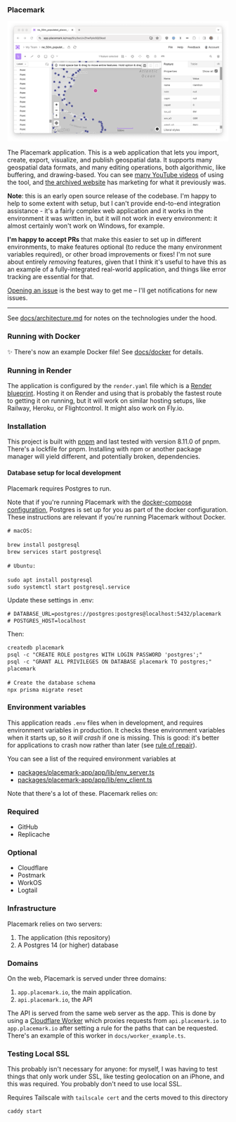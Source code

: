 ### Placemark

![Placemark screenshot](./.github/screenshot.png)

The Placemark application. This is a web application that lets you
import, create, export, visualize, and publish geospatial data. It supports
many geospatial data formats, and many editing operations, both
algorithmic, like buffering, and drawing-based. You can see
[many YouTube videos](https://www.youtube.com/@_tmcw/videos) of using
the tool, and [the archived website](https://www.placemark.io/)
has marketing for what it previously was.

**Note**: this is an early open source release of the codebase. I'm happy
to help to some extent with setup, but I can't provide end-to-end
integration assistance - it's a fairly complex web application and
it works in the environment it was written in, but it will not work
in every environment: it almost certainly won't work on Windows,
for example.

**I'm happy to accept PRs** that make this easier to set up in different
environments, to make features optional (to reduce the many environment variables
required),
or other broad improvements or fixes! I'm not sure about entirely
_removing_ features, given that I think it's useful to have this
as an example of a fully-integrated real-world application, and things
like error tracking are essential for that.

[Opening an issue](https://github.com/placemark/placemark-oss/issues) is
the best way to get me – I'll get notifications for new issues.

---

See [docs/architecture.md](./packages/placemark-app/docs/architecture.md) for notes on
the technologies under the hood.

### Running with Docker

✨ There's now an example Docker file! See [docs/docker](./packages/placemark-app/docs/docker.md) for details.

### Running in Render

The application is configured by the `render.yaml` file which is
a [Render blueprint](https://render.com/docs/blueprint-spec). Hosting
it on Render and using that is probably the fastest route to getting
it on running, but it will work on similar hosting setups, like
Railway, Heroku, or Flightcontrol. It might also work on Fly.io.

### Installation

This project is built with [pnpm](https://pnpm.io/)
and last tested with version 8.11.0 of pnpm. There's a lockfile
for pnpm. Installing with npm or another package manager will yield
different, and potentially broken, dependencies.

#### Database setup for local development

Placemark requires Postgres to run.

Note that if you're running Placemark with the [docker-compose configuration](./packages/placemark-app/docs/docker.md), Postgres is set up for you as part of the docker configuration. These instructions are relevant if you're running Placemark without Docker.

```
# macOS:

brew install postgresql
brew services start postgresql

# Ubuntu:

sudo apt install postgresql
sudo systemctl start postgresql.service
```

Update these settings in .env:

```
# DATABASE_URL=postgres://postgres:postgres@localhost:5432/placemark
# POSTGRES_HOST=localhost
```

Then:

```
createdb placemark
psql -c "CREATE ROLE postgres WITH LOGIN PASSWORD 'postgres';"
psql -c "GRANT ALL PRIVILEGES ON DATABASE placemark TO postgres;" placemark

# Create the database schema
npx prisma migrate reset
```

### Environment variables

This application reads `.env` files when in development, and requires
environment variables in production. It checks these environment variables
when it starts up, so it _will crash_ if one is missing. This is good:
it's better for applications to crash now rather than later (see [rule of repair](http://www.catb.org/~esr/writings/taoup/html/ch01s06.html)).

You can see a list of the required environment variables at

- [packages/placemark-app/app/lib/env_server.ts](./packages/placemark-app/app/lib/env_server.ts)
- [packages/placemark-app/app/lib/env_client.ts](./packages/placemark-app/app/lib/env_client.ts)

Note that there's a lot of these. Placemark relies on:

### Required

- GitHub
- Replicache

### Optional

- Cloudflare
- Postmark
- WorkOS
- Logtail

### Infrastructure

Placemark relies on two servers:

1. The application (this repository)
2. A Postgres 14 (or higher) database

### Domains

On the web, Placemark is served under three domains:

1. `app.placemark.io`, the main application.
2. `api.placemark.io`, the API

The API is served from the same web server as the app. This is done
by using a [Cloudflare Worker](https://workers.cloudflare.com/)
which proxies requests from `api.placemark.io` to `app.placemark.io`
after setting a rule for the paths that can be requested. There's
an example of this worker in `docs/worker_example.ts`.

### Testing Local SSL

This probably isn't necessary for anyone: for myself, I was having
to test things that only work under SSL, like testing geolocation on
an iPhone, and this was required. You probably don't need to use
local SSL.

Requires Tailscale with `tailscale cert` and the certs moved
to this directory

```
caddy start
```
